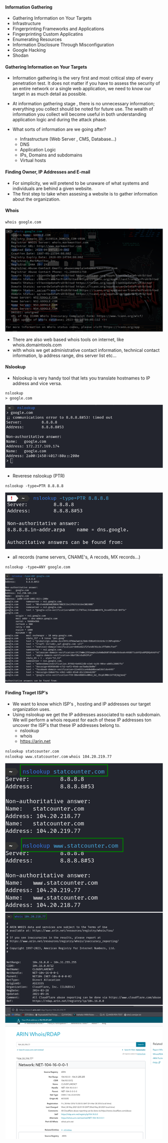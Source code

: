 #### Information Gathering

- Gathering Information on Your Targets
- Infrastructure
- Fingerprinting Frameworks and Applications
- Fingerprinting Custom Applicatins
- Enumerating Resources
- Information Disclosure Through Misconfiguration
- Google Hacking
- Shodan

#### Gathering Information on Your Targets

- Information gathering is the very first and most critical step of every penetration test. It does not matter if you have to assess the security of an entire network or a single web application, we need to know our target in as much detail as possible.
- At information gathering stage , there is no unnecessary information; everything you collect should be noted for future use. The wealth of information you collect will become useful in both understanding application logic and during the attack phase.
- What sorts of information are we going after?

  - Infrastructure (Web Server , CMS, Database...)
  - DNS
  - Application Logic
  - IPs, Domains and subdomains
  - Virtual hosts

#### Finding Owner, IP Addresses and E-mail

- For simplicity, we will pretend to be unaware of what systems and individuals are behind a given website.
- The first step to take when assesing a website is to gather information about the organization.

#### Whois

`whois google.com`

![Image](/img/whois.png)

- There are also web based whois tools on internet, like whois.domaintools.com
- with whois we get administrative contact information, technical contact information, Ip address range, dns server list etc...

#### Nslookup

- Nslookup is very handy tool that lets you translate hostnames to IP address and vice versa.

```
nslookup
> google.com
```

![Image](/img/nslookup.png)

- Reverese nslookup (PTR)

`nslookup -type=PTR 8.8.8.8`

![Image](/img/ptr.png)

- all records (name servers, CNAME's, A recods, MX records...)

`nslookup -type=ANY google.com`

![Image](/img/allrecors.png)

#### Finding Traget ISP's

- We want to know which ISP's , hosting and IP addresses our target organization uses.
- Using nslookup we get the IP addresses associated to each subdomain. We will perform a whois request for each of these IP addresses ton uncover the ISP's that these IP addresses belong to.
  - nslookup
  - whois
  - https://arin.net

`nslookup statcounter.com`  
`nslookup www.statcounter.com`
`whois 104.20.219.77`

![Image](/img/nslookups.png)
![Image](/img/whoiss.png)
![Image](/img/arinnet.png)
